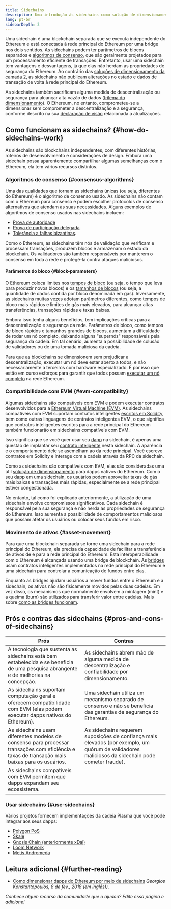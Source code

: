 ```yaml
---
title: Sidechains
description: Uma introdução às sidechains como solução de dimensionamento atualmente utilizada pela comunidade Ethereum
lang: pt-br
sidebarDepth: 3
---
```


Uma sidechain é uma blockchain separada que se executa independente do Ethereum e está conectada à rede principal do Ethereum por uma bridge nos dois sentidos. As sidechains podem ter parâmetros de blocos separados e [algoritmos de consenso](/developers/docs/consensus-mechanisms/), que são geralmente projetados para um processamento eficiente de transações. Entretanto, usar uma sidechain tem vantagens e desvantagens, já que elas não herdam as propriedades de segurança do Ethereum. Ao contrário das [soluções de dimensionamento da camada 2](/layer-2/), as sidechains não publicam alterações no estado e dados de transação de volta à rede principal do Ethereum.

As sidechains também sacrificam alguma medida de descentralização ou segurança para alcançar alta vazão de dados ([trilema do dimensionamento](https://vitalik.eth.limo/general/2021/05/23/scaling.html)). O Ethereum, no entanto, comprometeu-se a dimensionar sem comprometer a descentralização e a segurança, conforme descrito na sua [declaração de visão](/roadmap/vision/) relacionada a atualizações.

## Como funcionam as sidechains? {#how-do-sidechains-work}

As sidechains são blockchains independentes, com diferentes histórias, roteiros de desenvolvimento e considerações de design. Embora uma sidechain possa aparentemente compartilhar algumas semelhanças com o Ethereum, ela tem vários recursos distintos.

### Algoritmos de consenso {#consensus-algorithms}

Uma das qualidades que tornam as sidechains únicas (ou seja, diferentes do Ethereum) é o algoritmo de consenso usado. As sidechains não contam com o Ethereum para consenso e podem escolher protocolos de consenso alternativos que atendam às suas necessidades. Alguns exemplos de algoritmos de consenso usados nas sidechains incluem:

- [Prova de autoridade](https://wikipedia.org/wiki/Proof_of_authority)
- [Prova de participação delegada](https://en.bitcoin.it/wiki/Delegated_proof_of_stake)
- [Tolerância a falhas bizantinas](https://decrypt.co/resources/byzantine-fault-tolerance-what-is-it-explained).

Como o Ethereum, as sidechains têm nós de validação que verificam e processam transações, produzem blocos e armazenam o estado da blockchain. Os validadores são também responsáveis por manterem o consenso em toda a rede e protegê-la contra ataques maliciosos.

#### Parâmetros do bloco {#block-parameters}

O Ethereum coloca limites nos [tempos de bloco](/developers/docs/blocks/#block-time) (ou seja, o tempo que leva para produzir novos blocos) e os [tamanhos de blocos](/developers/docs/blocks/#block-size) (ou seja, a quantidade de dados contida por bloco denominada em gas). Inversamente, as sidechains muitas vezes adotam parâmetros diferentes, como tempos de bloco mais rápidos e limites de gás mais elevados, para alcançar altas transferências, transações rápidas e taxas baixas.

Embora isso tenha alguns benefícios, tem implicações críticas para a descentralização e segurança da rede. Parâmetros de bloco, como tempos de bloco rápidos e tamanhos grandes de blocos, aumentam a dificuldade de rodar um nó completo, deixando alguns "supernós" responsáveis pela segurança da cadeia. Em tal cenário, aumenta a possibilidade de colusão de validadores ou de uma tomada maliciosa da cadeia.

Para que as blockchains se dimensionem sem prejudicar a descentralização, executar um nó deve estar aberto a todos, e não necessariamente a terceiros com hardware especializado. É por isso que estão em curso esforços para garantir que todos possam [executar um nó completo](/developers/docs/nodes-and-clients/#why-should-i-run-an-ethereum-node) na rede Ethereum.

### Compatibilidade com EVM {#evm-compatibility}

Algumas sidechains são compatíveis com EVM e podem executar contratos desenvolvidos para a [Ethereum Virtual Machine (EVM)](/developers/docs/evm/). As sidechains compatíveis com EVM suportam contratos inteligentes [escritos em Solidity](/developers/docs/smart-contracts/languages/), bem como outras linguagens de contratos inteligentes EVM, o que significa que contratos inteligentes escritos para a rede principal do Ethereum também funcionarão em sidechains compatíveis com EVM.

Isso significa que se você quer usar seu [dapp](/developers/docs/dapps/) na sidechain, é apenas uma questão de implantar seu [contrato inteligente](/developers/docs/smart-contracts/) nesta sidechain. A aparência e o comportamento dele se asemelham ao da rede principal. Você escreve contratos em Solidity e interage com a cadeia através da RPC da sidechain.

Como as sidechains são compatíveis com EVM, elas são consideradas uma útil [solução de dimensionamento](/developers/docs/scaling/) para dapps nativos do Ethereum. Com o seu dapp em uma sidechain, os usuários podem aproveitar taxas de gás mais baixas e transações mais rápidas, especialmente se a rede principal estiver congestionada.

No entanto, tal como foi explicado anteriormente, a utilização de uma sidechain envolve compromissos significativos. Cada sidechain é responsável pela sua segurança e não herda as propriedades de segurança do Ethereum. Isso aumenta a possibilidade de comportamentos maliciosos que possam afetar os usuários ou colocar seus fundos em risco.

### Movimento de ativos {#asset-movement}

Para que uma blockchain separada se torne uma sidechain para a rede principal do Ethereum, ela precisa da capacidade de facilitar a transferência de ativos de e para a rede principal do Ethereum. Esta interoperabilidade com o Ethereum é alcançada usando uma bridge de blockchain. As [bridges](/bridges/) usam contratos inteligentes implementados na rede principal do Ethereum e uma sidechain para controlar a comunicação de fundos entre elas.

Enquanto as bridges ajudam usuários a mover fundos entre o Ethereum e a sidechain, os ativos não são fisicamente movidos pelas duas cadeias. Em vez disso, os mecanismos que normalmente envolvem a mintagem (mint) e a queima (burn) são utilizados para transferir valor entre cadeias. Mais sobre [como as bridges funcionam](/developers/docs/bridges/#how-do-bridges-work).

## Prós e contras das sidechains {#pros-and-cons-of-sidechains}

| Prós                                                                                                                                          | Contras                                                                                                                                           |
| --------------------------------------------------------------------------------------------------------------------------------------------- | ------------------------------------------------------------------------------------------------------------------------------------------------- |
| A tecnologia que sustenta as sidechains está bem estabelecida e se beneficia de uma pesquisa abrangente e de melhorias na concepção.          | As sidechains abrem mão de alguma medida de descentralização e confiabilidade por dimensionamento.                                                |
| As sidechains suportam computação geral e oferecem compatibilidade com EVM (elas podem executar dapps nativos do Ethereum).                   | Uma sidechain utiliza um mecanismo separado de consenso e não se beneficia das garantias de segurança do Ethereum.                                |
| As sidechains usam diferentes modelos de consenso para processar transações com eficiência e taxas de transação mais baixas para os usuários. | As sidechains requerem suposições de confiança mais elevados (por exemplo, um quórum de validadores maliciosos da sidechain pode cometer fraude). |
| As sidechains compatíveis com EVM permitem que dapps expandam seu ecossistema.                                                                |                                                                                                                                                   |

### Usar sidechains {#use-sidechains}

Vários projetos fornecem implementações da cadeia Plasma que você pode integrar aos seus dapps:

- [Polygon PoS](https://polygon.technology/solutions/polygon-pos)
- [Skale](https://skale.network/)
- [Gnosis Chain (anteriormente xDai)](https://www.gnosischain.com/)
- [Loom Network](https://loomx.io/)
- [Metis Andromeda](https://www.metis.io/)

## Leitura adicional {#further-reading}

- [Como dimensionar dapps do Ethereum por meio de sidechains](https://medium.com/loom-network/dappchains-scaling-ethereum-dapps-through-sidechains-f99e51fff447) _Georgios Konstantopoulos, 8 de fev., 2018 (em inglês))._

_Conhece algum recurso da comunidade que o ajudou? Edite essa página e adicione!_
